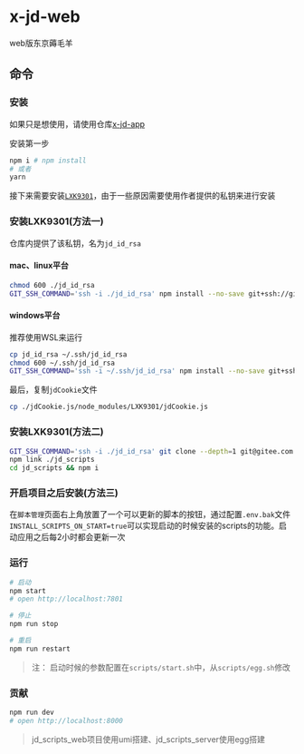 # x-jd-web
web版东京薅毛羊

## 命令
### 安装

如果只是想使用，请使用仓库[x-jd-app](https://github.com/panydom/x-jd-app)

安装第一步

```bash
npm i # npm install
# 或者
yarn
```

接下来需要安装[`LXK9301`](https://gitee.com/lxk0301/jd_docker)，由于一些原因需要使用作者提供的私钥来进行安装

### 安装LXK9301(方法一)

仓库内提供了该私钥，名为`jd_id_rsa`

#### mac、linux平台

```bash
chmod 600 ./jd_id_rsa
GIT_SSH_COMMAND='ssh -i ./jd_id_rsa' npm install --no-save git+ssh://git@gitee.com:lxk0301/jd_scripts.git
```

#### windows平台

推荐使用WSL来运行

```bash
cp jd_id_rsa ~/.ssh/jd_id_rsa
chmod 600 ~/.ssh/jd_id_rsa
GIT_SSH_COMMAND='ssh -i ~/.ssh/jd_id_rsa' npm install --no-save git+ssh://git@gitee.com:lxk0301/jd_scripts.git
```

最后，复制`jdCookie`文件

```bash
cp ./jdCookie.js/node_modules/LXK9301/jdCookie.js
```

### 安装LXK9301(方法二)

```bash
GIT_SSH_COMMAND='ssh -i ./jd_id_rsa' git clone --depth=1 git@gitee.com:lxk0301/jd_scripts.git
npm link ./jd_scripts
cd jd_scripts && npm i 
```

### 开启项目之后安装(方法三)

在`脚本管理`页面右上角放置了一个可以更新的脚本的按钮，通过配置`.env.bak`文件`INSTALL_SCRIPTS_ON_START=true`可以实现启动的时候安装的scripts的功能。启动应用之后每2小时都会更新一次




### 运行

```bash
# 启动
npm start
# open http://localhost:7801

# 停止
npm run stop

# 重启
npm run restart
```

> 注： 启动时候的参数配置在`scripts/start.sh`中，从`scripts/egg.sh`修改

### 贡献

```bash
npm run dev
# open http://localhost:8000
```

> jd_scripts_web项目使用umi搭建、jd_scripts_server使用egg搭建